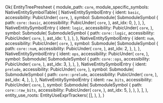 Ok(
    EntityTreePresheet {
        module_path: `core`,
        module_specific_symbols: NativeEntitySymbolTable(
            [
                NativeEntitySymbolEntry {
                    ident: `basic`,
                    accessibility: PubicUnder(
                        `core`,
                    ),
                    symbol: Submodule(
                        SubmoduleSymbol {
                            path: `core::basic`,
                            accessibility: PubicUnder(
                                `core`,
                            ),
                            ast_idx: 0,
                        },
                    ),
                },
                NativeEntitySymbolEntry {
                    ident: `logic`,
                    accessibility: PubicUnder(
                        `core`,
                    ),
                    symbol: Submodule(
                        SubmoduleSymbol {
                            path: `core::logic`,
                            accessibility: PubicUnder(
                                `core`,
                            ),
                            ast_idx: 1,
                        },
                    ),
                },
                NativeEntitySymbolEntry {
                    ident: `num`,
                    accessibility: PubicUnder(
                        `core`,
                    ),
                    symbol: Submodule(
                        SubmoduleSymbol {
                            path: `core::num`,
                            accessibility: PubicUnder(
                                `core`,
                            ),
                            ast_idx: 2,
                        },
                    ),
                },
                NativeEntitySymbolEntry {
                    ident: `ops`,
                    accessibility: PubicUnder(
                        `core`,
                    ),
                    symbol: Submodule(
                        SubmoduleSymbol {
                            path: `core::ops`,
                            accessibility: PubicUnder(
                                `core`,
                            ),
                            ast_idx: 3,
                        },
                    ),
                },
                NativeEntitySymbolEntry {
                    ident: `prelude`,
                    accessibility: PubicUnder(
                        `core`,
                    ),
                    symbol: Submodule(
                        SubmoduleSymbol {
                            path: `core::prelude`,
                            accessibility: PubicUnder(
                                `core`,
                            ),
                            ast_idx: 4,
                        },
                    ),
                },
                NativeEntitySymbolEntry {
                    ident: `raw_bits`,
                    accessibility: PubicUnder(
                        `core`,
                    ),
                    symbol: Submodule(
                        SubmoduleSymbol {
                            path: `core::raw_bits`,
                            accessibility: PubicUnder(
                                `core`,
                            ),
                            ast_idx: 5,
                        },
                    ),
                },
            ],
        ),
        entity_use_roots: EntityUseExprTrackers(
            [],
        ),
    },
)